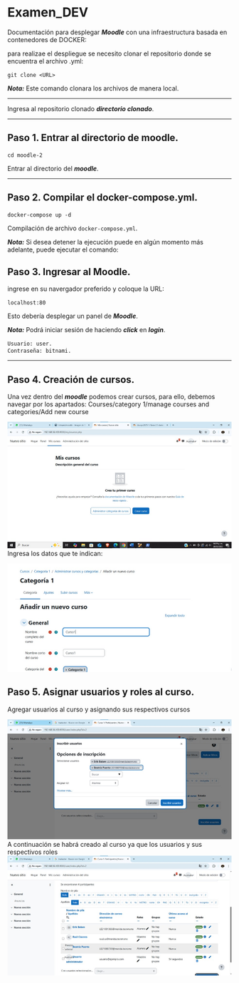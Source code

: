 # Examen_DEV

Documentación para desplegar ***Moodle*** con una infraestructura basada en contenedores de DOCKER:

para realizae el despliegue se necesito clonar el repositorio donde se encuentra el archivo .yml:

~~~
git clone <URL>
~~~

***Nota:*** Este comando clonara los archivos de manera local.

---

Ingresa al repositorio clonado ***directorio clonado***.

---
## Paso 1. Entrar al directorio de moodle.

~~~
cd moodle-2
~~~

Entrar al directorio del ***moodle***.

---
## Paso 2. Compilar el docker-compose.yml.

~~~
docker-compose up -d
~~~

Compilación de archivo `docker-compose.yml`.

***Nota:*** Si desea detener la ejecución puede en algún momento más adelante, puede ejecutar el comando:


## Paso 3. Ingresar al Moodle.
ingrese en su navergador preferido y coloque la URL:

~~~
localhost:80
~~~

Esto debería desplegar un panel de ***Moodle***.

***Nota:*** Podrá iniciar sesión de haciendo ***click*** en ***login***.

	Usuario: user.
	Contraseña: bitnami.

---
## Paso 4. Creación de cursos.
Una vez dentro del ***moodle*** podemos crear cursos, para ello, debemos navegar por los apartados:
 Courses/category 1/manage courses and categories/Add new course


![Imagen](./imagen/puerto80.jpeg)
Ingresa los datos que te indican:

![Imagen](./imagen/imag2.jpg)

## Paso 5. Asignar usuarios y roles al curso.
Agregar usuarios al curso y asignando sus respectivos cursos

![Imagen](./imagen/ima3.jpg)
A continuación se habrá creado al curso ya que los usuarios y sus respectivos roles
![Imagen](./imagen/ima4.jpg)

